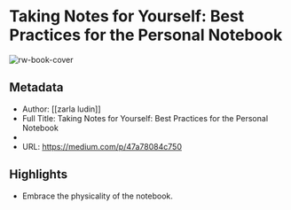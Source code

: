 # Taking Notes for Yourself: Best Practices for the Personal Notebook

![rw-book-cover](https://readwise-assets.s3.amazonaws.com/static/images/article4.6bc1851654a0.png)

## Metadata
- Author: [[zarla ludin]]
- Full Title: Taking Notes for Yourself: Best Practices for the Personal Notebook
- 
- URL: https://medium.com/p/47a78084c750

## Highlights
- Embrace the physicality of the notebook.

